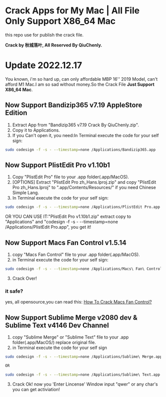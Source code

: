 # Crack Apps for My Mac | **All File Only Support X86_64 Mac**

this repo use for publish the crack file.

**Crack by 秋城落叶, All Reserved By QiuChenly.**

# Update 2022.12.17

You known, i'm so hard up, can only affordable MBP 16'' 2019 Model, can't afford M1 Mac.I am so sad without money.So the Crack File **Just Support X86_64 Mac**.

## Now Support Bandizip365 v7.19 AppleStore Edition

1. Extract App from "Bandizip365 v7.19 Crack By QiuChenly.zip".
2. Copy it to Applications.
3. If you Can't open it, you need:In Terminal execute the code for your self sign:

```bash
sudo codesign -f -s - --timestamp=none /Applications/Bandizip365.app
```

## Now Support PlistEdit Pro v1.10b1

1. Copy "PlistEdit Pro" file to your .app folder(.app/MacOS).
2. [OPTIONS] Extract "PlistEdit Pro zh_Hans.lproj.zip" and copy "PlistEdit Pro zh_Hans.lproj" to ".app/Contents/Resources/" if you need Chinese Simple Lang.
3. In Terminal execute the code for your self sign:

```bash
sudo codesign -f -s - --timestamp=none /Applications/PlistEdit Pro.app
```

OR YOU CAN USE IT:"PlistEdit Pro v1.10b1.zip" extract copy to "Applications" and "codesign -f -s - --timestamp=none /Applications/PlistEdit Pro.app", you get it!

## Now Support Macs Fan Control v1.5.14

1. copy "Macs Fan Control" file to your .app folder(.app/MacOS).
2. in Terminal execute the code for your self sign:

```bash
sudo codesign -f -s - --timestamp=none /Applications/Macs\ Fan\ Control.app/Contents/MacOS/Macs\ Fan\ Control
```

3. Crack Over!

### it safe?

yes, all opensource,you can read this:
[How To Crack Macs Fan Control?](./howtocrack.md)

## Now Support Sublime Merge v2080 dev & Sublime Text v4146 Dev Channel

1. copy "Sublime Merge" or "Sublime Text" file to your .app folder(.app/MacOS/) replace original file.
2. in Terminal execute the code for your self sign

```bash
sudo codesign -f -s - --timestamp=none /Applications/Sublime\ Merge.app

OR

sudo codesign -f -s - --timestamp=none /Applications/Sublime\ Text.app
```

3. Crack Ok! now you 'Enter Lincense' Window input "qwer" or any char's you can get activiation!
